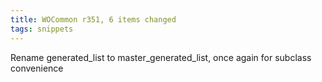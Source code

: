 ```yaml
---
title: WOCommon r351, 6 items changed
tags: snippets
---
```


Rename generated_list to master_generated_list, once again for subclass convenience
